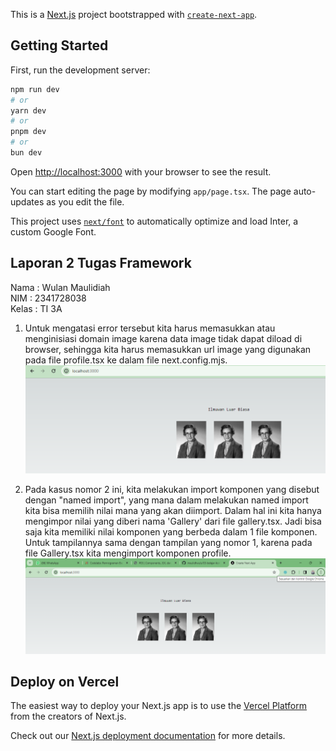 This is a [Next.js](https://nextjs.org/) project bootstrapped with [`create-next-app`](https://github.com/vercel/next.js/tree/canary/packages/create-next-app).

## Getting Started

First, run the development server:

```bash
npm run dev
# or
yarn dev
# or
pnpm dev
# or
bun dev
```

Open [http://localhost:3000](http://localhost:3000) with your browser to see the result.

You can start editing the page by modifying `app/page.tsx`. The page auto-updates as you edit the file.

This project uses [`next/font`](https://nextjs.org/docs/basic-features/font-optimization) to automatically optimize and load Inter, a custom Google Font.

## Laporan 2 Tugas Framework

Nama : Wulan Maulidiah <br>
NIM : 2341728038 <br>
Kelas : TI 3A <br>

1. Untuk mengatasi error tersebut kita harus memasukkan atau menginisiasi domain image karena data image tidak dapat diload di browser, sehingga kita harus memasukkan url image yang digunakan pada file profile.tsx ke dalam file next.config.mjs.
![Screenshoot](assets-report/W03-1.png)

2. Pada kasus nomor 2 ini, kita melakukan import komponen yang disebut dengan "named import", yang mana dalam melakukan named import kita bisa memilih nilai mana yang akan diimport. Dalam hal ini kita hanya mengimpor nilai yang diberi nama 'Gallery' dari file gallery.tsx. Jadi bisa saja kita memiliki nilai komponen yang berbeda dalam 1 file komponen. Untuk tampilannya sama dengan tampilan yang nomor 1, karena pada file Gallery.tsx kita mengimport komponen profile.
![Screenshoot](assets-report/W03-2.png)


## Deploy on Vercel

The easiest way to deploy your Next.js app is to use the [Vercel Platform](https://vercel.com/new?utm_medium=default-template&filter=next.js&utm_source=create-next-app&utm_campaign=create-next-app-readme) from the creators of Next.js.

Check out our [Next.js deployment documentation](https://nextjs.org/docs/deployment) for more details.
